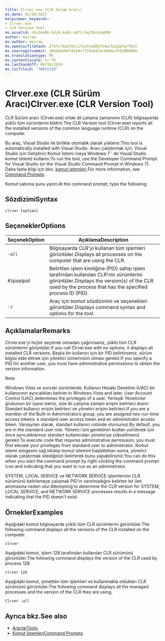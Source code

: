 ```yaml
---
title: Clrver.exe (CLR Sürüm Aracı)
ms.date: 03/30/2017
helpviewer_keywords:
- Clrver.exe
- CLR Version tool
ms.assetid: cbc2ee86-bdc8-4a65-a8f1-ba23bce3a699
author: mairaw
ms.author: mairaw
ms.openlocfilehash: 2f4fc74a270cc171efa166bf54ac52a1b7acfdc5
ms.sourcegitcommit: 205b9a204742e9c77256d43ac9d94c3f82909808
ms.translationtype: MT
ms.contentlocale: tr-TR
ms.lasthandoff: 09/10/2019
ms.locfileid: "70851318"
---
```

# <a name="clrverexe-clr-version-tool"></a><span data-ttu-id="17001-102">Clrver.exe (CLR Sürüm Aracı)</span><span class="sxs-lookup"><span data-stu-id="17001-102">Clrver.exe (CLR Version Tool)</span></span>
<span data-ttu-id="17001-103">CLR Sürüm aracı (Clrver.exe) ortak dil çalışma zamanının (CLR) bilgisayarda yüklü tüm sürümlerini bildirir.</span><span class="sxs-lookup"><span data-stu-id="17001-103">The CLR Version tool (Clrver.exe) reports all the installed versions of the common language runtime (CLR) on the computer.</span></span>  
  
 <span data-ttu-id="17001-104">Bu araç, Visual Studio ile birlikte otomatik olarak yüklenir.</span><span class="sxs-lookup"><span data-stu-id="17001-104">This tool is automatically installed with Visual Studio.</span></span> <span data-ttu-id="17001-105">Aracı çalıştırmak için, Visual Studio için Geliştirici Komut İstemi (veya Windows 7 ' de Visual Studio komut Istemi) kullanın.</span><span class="sxs-lookup"><span data-stu-id="17001-105">To run the tool, use the Developer Command Prompt for Visual Studio (or the Visual Studio Command Prompt in Windows 7).</span></span> <span data-ttu-id="17001-106">Daha fazla bilgi için bkz. [komut istemleri](../../../docs/framework/tools/developer-command-prompt-for-vs.md).</span><span class="sxs-lookup"><span data-stu-id="17001-106">For more information, see [Command Prompts](../../../docs/framework/tools/developer-command-prompt-for-vs.md).</span></span>  
  
 <span data-ttu-id="17001-107">Komut satırına şunu yazın:</span><span class="sxs-lookup"><span data-stu-id="17001-107">At the command prompt, type the following:</span></span>  
  
## <a name="syntax"></a><span data-ttu-id="17001-108">Sözdizimi</span><span class="sxs-lookup"><span data-stu-id="17001-108">Syntax</span></span>  
  
```console  
clrver [option]  
```  
  
## <a name="options"></a><span data-ttu-id="17001-109">Seçenekler</span><span class="sxs-lookup"><span data-stu-id="17001-109">Options</span></span>  
  
|<span data-ttu-id="17001-110">Seçenek</span><span class="sxs-lookup"><span data-stu-id="17001-110">Option</span></span>|<span data-ttu-id="17001-111">Açıklama</span><span class="sxs-lookup"><span data-stu-id="17001-111">Description</span></span>|  
|------------|-----------------|  
|`-all`|<span data-ttu-id="17001-112">Bilgisayarda CLR'yi kullanan tüm işlemleri görüntüler.</span><span class="sxs-lookup"><span data-stu-id="17001-112">Displays all processes on the computer that are using the CLR.</span></span>|  
|<span data-ttu-id="17001-113">*Kişisel*</span><span class="sxs-lookup"><span data-stu-id="17001-113">*pid*</span></span>|<span data-ttu-id="17001-114">Belirtilen işlem kimliğine (PID) sahip işlem tarafından kullanılan CLR'nin sürümlerini görüntüler.</span><span class="sxs-lookup"><span data-stu-id="17001-114">Displays the version(s) of the CLR used by the process that has the specified process ID (PID).</span></span>|  
|`-?`|<span data-ttu-id="17001-115">Araç için komut sözdizimini ve seçenekleri görüntüler.</span><span class="sxs-lookup"><span data-stu-id="17001-115">Displays command syntax and options for the tool.</span></span>|  
  
## <a name="remarks"></a><span data-ttu-id="17001-116">Açıklamalar</span><span class="sxs-lookup"><span data-stu-id="17001-116">Remarks</span></span>  
 <span data-ttu-id="17001-117">Clrver.exe'yi hiçbir seçenek olmadan çağırırsanız, yüklü tüm CLR sürümlerini görüntüler.</span><span class="sxs-lookup"><span data-stu-id="17001-117">If you call Clrver.exe with no options, it displays all installed CLR versions.</span></span> <span data-ttu-id="17001-118">Başka bir kullanıcı için bir PID belirtirseniz, sürüm bilgisi elde etmek için yönetici izinlerinizin olması gerekir.</span><span class="sxs-lookup"><span data-stu-id="17001-118">If you specify a PID for another user, you must have administrative permissions to obtain the version information.</span></span>  
  
> [!NOTE]
> <span data-ttu-id="17001-119">Windows Vista ve sonraki sürümlerde, Kullanıcı Hesabı Denetimi (UAC) bir kullanıcının ayrıcalıkları belirler.</span><span class="sxs-lookup"><span data-stu-id="17001-119">In Windows Vista and later, User Account Control (UAC) determines the privileges of a user.</span></span> <span data-ttu-id="17001-120">Yerleşik Yöneticiler grubunun bir üyesi iseniz, size iki çalışma zamanı erişim belirteci atanır: Standart kullanıcı erişim belirteci ve yönetici erişim belirteci.</span><span class="sxs-lookup"><span data-stu-id="17001-120">If you are a member of the Built-in Administrators group, you are assigned two run-time access tokens: a standard user access token and an administrator access token.</span></span> <span data-ttu-id="17001-121">Varsayılan olarak, standart kullanıcı rolünde olursunuz.</span><span class="sxs-lookup"><span data-stu-id="17001-121">By default, you are in the standard user role.</span></span> <span data-ttu-id="17001-122">Yönetici izni gerektiren kodları yürütmek için önce ayrıcalıklarınızı standart kullanıcıdan yöneticiye yükseltmeniz gerekir.</span><span class="sxs-lookup"><span data-stu-id="17001-122">To execute code that requires administrative permission, you must first elevate your privileges from standard user to administrator.</span></span> <span data-ttu-id="17001-123">Komut istemi simgesini sağ tıklatıp komut istemini başlattıktan sonra, yönetici olarak çalıştırmak istediğinizi belirterek bunu yapabilirsiniz.</span><span class="sxs-lookup"><span data-stu-id="17001-123">You can do this when you start the command prompt by right-clicking the command prompt icon and indicating that you want to run as an administrator.</span></span>  
  
 <span data-ttu-id="17001-124">SYSTEM, LOCAL SERVICE ve NETWORK SERVICE işlemlerinin CLR sürümünü belirlemeye çalışmak PID'in varolmadığını belirten bir ileti alınmasına neden olur.</span><span class="sxs-lookup"><span data-stu-id="17001-124">Attempting to determine the CLR version for SYSTEM, LOCAL SERVICE, and NETWORK SERVICE processes results in a message indicating that the PID doesn't exist.</span></span>  
  
## <a name="examples"></a><span data-ttu-id="17001-125">Örnekler</span><span class="sxs-lookup"><span data-stu-id="17001-125">Examples</span></span>  
 <span data-ttu-id="17001-126">Aşağıdaki komut bilgisayarda yüklü tüm CLR sürümlerini görüntüler.</span><span class="sxs-lookup"><span data-stu-id="17001-126">The following command displays all the versions of the CLR installed on the computer.</span></span>  
  
 `clrver`  
  
 <span data-ttu-id="17001-127">Aşağıdaki komut, işlem 128 tarafından kullanılan CLR sürümünü görüntüler.</span><span class="sxs-lookup"><span data-stu-id="17001-127">The following command displays the version of the CLR used by process 128.</span></span>  
  
 `clrver 128`  
  
 <span data-ttu-id="17001-128">Aşağıdaki komut, yönetilen tüm işlemleri ve kullanmakta oldukları CLR sürümünü görüntüler.</span><span class="sxs-lookup"><span data-stu-id="17001-128">The following command displays all the managed processes and the version of the CLR they are using.</span></span>  
  
 `Clrver -all`  
  
## <a name="see-also"></a><span data-ttu-id="17001-129">Ayrıca bkz.</span><span class="sxs-lookup"><span data-stu-id="17001-129">See also</span></span>

- [<span data-ttu-id="17001-130">Araçlar</span><span class="sxs-lookup"><span data-stu-id="17001-130">Tools</span></span>](../../../docs/framework/tools/index.md)
- [<span data-ttu-id="17001-131">Komut İstemleri</span><span class="sxs-lookup"><span data-stu-id="17001-131">Command Prompts</span></span>](../../../docs/framework/tools/developer-command-prompt-for-vs.md)
